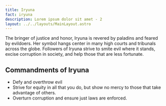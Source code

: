 ```yaml
---
title: Iryuna
fact: iryuna
description: Lorem ipsum dolor sit amet - 2
layout: ../../layouts/MainLayout.astro
---
```


The bringer of justice and honor, Iryuna is revered by paladins and feared by evildoers. Her symbol hangs center in many high courts and tribunals across the globe. Followers of Iryuna strive to smite evil where it stands, excise corruption in society, and help those that are less fortunate. 

## Commandments of Iryuna
* Defy and overthrow evil
* Strive for equity in all that you do, but show no mercy to those that take advantage of others. 
* Overturn corruption and ensure just laws are enforced.
